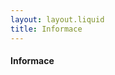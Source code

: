 ```yaml
---
layout: layout.liquid
title: Informace
---
```


<section id="team" class="team section">
  <div class="container">
    <div class="row">
      <h4>Informace</h4>
    </div>
  </div>
</section>